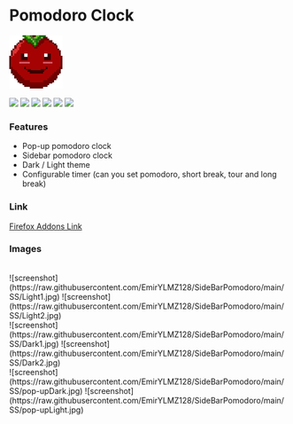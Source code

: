 # Pomodoro Clock

![](https://raw.githubusercontent.com/EmirYLMZ128/SideBarPomodoro/main/Assest/IMG/logo96.png)

![](https://img.shields.io/github/stars/EmirYLMZ128/SideBarPomodoro.svg) ![](https://img.shields.io/github/forks/EmirYLMZ128/SideBarPomodoro.svg) ![](https://img.shields.io/github/tag/EmirYLMZ128/SideBarPomodoro.svg) ![](https://img.shields.io/github/release/EmirYLMZ128/SideBarPomodoro.svg) ![](https://img.shields.io/github/issues/EmirYLMZ128/SideBarPomodoro.svg) ![](https://img.shields.io/bower/v/EmirYLMZ128/SideBarPomodoro.svg)

### Features

- Pop-up pomodoro clock
- Sidebar pomodoro clock
- Dark / Light theme
- Configurable timer (can you set pomodoro, short break, tour and long break)


### Link
[Firefox Addons Link](https://addons.mozilla.org/en-US/firefox/addon/sidebar-pomodoro/)


### Images
<br/>
![screenshot](https://raw.githubusercontent.com/EmirYLMZ128/SideBarPomodoro/main/SS/Light1.jpg) ![screenshot](https://raw.githubusercontent.com/EmirYLMZ128/SideBarPomodoro/main/SS/Light2.jpg)
<br/>
![screenshot](https://raw.githubusercontent.com/EmirYLMZ128/SideBarPomodoro/main/SS/Dark1.jpg) ![screenshot](https://raw.githubusercontent.com/EmirYLMZ128/SideBarPomodoro/main/SS/Dark2.jpg)
<br/>
![screenshot](https://raw.githubusercontent.com/EmirYLMZ128/SideBarPomodoro/main/SS/pop-upDark.jpg) ![screenshot](https://raw.githubusercontent.com/EmirYLMZ128/SideBarPomodoro/main/SS/pop-upLight.jpg)
